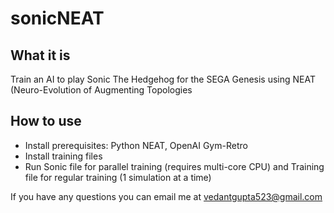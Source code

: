 # sonicNEAT

## What it is ##

Train an AI to play Sonic The Hedgehog for the SEGA Genesis using NEAT (Neuro-Evolution of Augmenting Topologies

## How to use ##

- Install prerequisites: Python NEAT, OpenAI Gym-Retro
- Install training files
- Run Sonic file for parallel training (requires multi-core CPU) and Training file for regular training (1 simulation at a time)

If you have any questions you can email me at vedantgupta523@gmail.com
